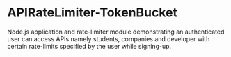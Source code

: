 # APIRateLimiter-TokenBucket
Node.js application and rate-limiter module demonstrating an authenticated user can access APIs namely students, companies and developer with certain rate-limits specified by the user while signing-up.
